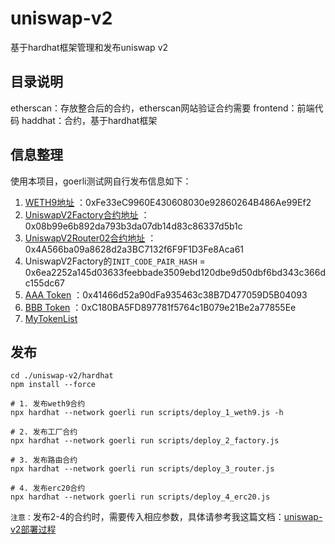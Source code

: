 # uniswap-v2
基于hardhat框架管理和发布uniswap v2

## 目录说明
etherscan：存放整合后的合约，etherscan网站验证合约需要
frontend：前端代码
haddhat：合约，基于hardhat框架

## 信息整理
使用本项目，goerli测试网自行发布信息如下：
1. [WETH9地址](https://goerli.etherscan.io/address/0xFe33eC9960E430608030e92860264B486Ae99Ef2) ：0xFe33eC9960E430608030e92860264B486Ae99Ef2
2. [UniswapV2Factory合约地址](https://goerli.etherscan.io/address/0x08b99e6b892da793b3da07db14d83c86337d5b1c) ：0x08b99e6b892da793b3da07db14d83c86337d5b1c
3. [UniswapV2Router02合约地址](https://goerli.etherscan.io/address/0x4A566ba09a8628d2a3BC7132f6F9F1D3Fe8Aca61) ：0x4A566ba09a8628d2a3BC7132f6F9F1D3Fe8Aca61
4. UniswapV2Factory的`INIT_CODE_PAIR_HASH` = 0x6ea2252a145d03633feebbade3509ebd120dbe9d50dbf6bd343c366dc155dc67
5. [AAA Token](https://goerli.etherscan.io/token/0x41466d52a90dFa935463c38B7D477059D5B04093) ：0x41466d52a90dFa935463c38B7D477059D5B04093
6. [BBB Token](https://goerli.etherscan.io/token/0xC180BA5FD897781f5764c1B079e21Be2a77855Ee) ：0xC180BA5FD897781f5764c1B079e21Be2a77855Ee
7. [MyTokenList](https://gist.githubusercontent.com/jason-wj/53780a04750e640b6e5171090b7707ac/raw/d77990cd7a69f7bf559dda874d9e401b747fa6a8/token.json)


## 发布
```shell
cd ./uniswap-v2/hardhat
npm install --force

# 1. 发布weth9合约
npx hardhat --network goerli run scripts/deploy_1_weth9.js -h

# 2. 发布工厂合约
npx hardhat --network goerli run scripts/deploy_2_factory.js 

# 3. 发布路由合约
npx hardhat --network goerli run scripts/deploy_3_router.js

# 4. 发布erc20合约
npx hardhat --network goerli run scripts/deploy_4_erc20.js
```
`注意：`发布2-4的合约时，需要传入相应参数，具体请参考我这篇文档：[uniswap-v2部署过程](http://www.wjblog.top/articles/3b89cd2c/)
